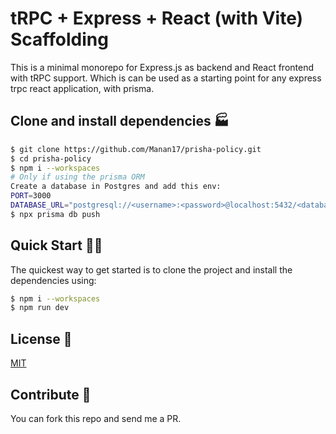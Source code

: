 # tRPC + Express + React (with Vite) Scaffolding

This is a minimal monorepo for Express.js as backend and React frontend with tRPC support. Which is can be used as a starting point for any express trpc react application, with prisma.

## Clone and install dependencies 🏭

```bash
$ git clone https://github.com/Manan17/prisha-policy.git
$ cd prisha-policy
$ npm i --workspaces
# Only if using the prisma ORM
Create a database in Postgres and add this env:
PORT=3000
DATABASE_URL="postgresql://<username>:<password>@localhost:5432/<database>?schema=public"
$ npx prisma db push
```

## Quick Start 🏃‍♂️

The quickest way to get started is to clone the project and install the dependencies using:

```bash
$ npm i --workspaces
$ npm run dev
```

## License 🎫

[MIT](LICENSE)

## Contribute 🤝

You can fork this repo and send me a PR.

